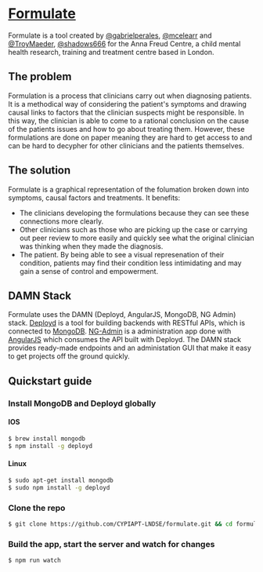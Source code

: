 # [Formulate](https://formulate.herokuapp.com)

Formulate is a tool created by [@gabrielperales](https://github.com/gabrielperales), [@mcelearr](https://github.com/mcelearr) and [@TroyMaeder](https://github.com/TroyMaeder), [@shadows666](https://github.com/Shadows666) for the Anna Freud Centre, a child mental health research, training and treatment centre based in London.

## The problem

Formulation is a process that clinicians carry out when diagnosing patients. It is a methodical way of considering the patient's symptoms and drawing causal links to factors that the clinician suspects might be responsible. In this way, the clinician is able to come to a rational conclusion on the cause of the patients issues and how to go about treating them. However, these formulations are done on paper meaning they are hard to get access to and can be hard to decypher for other clinicians and the patients themselves.

## The solution

Formulate is a graphical representation of the folumation broken down into symptoms, causal factors and treatments. It benefits:
* The clinicians developing the formulations because they can see these connections more clearly.
* Other clinicians such as those who are picking up the case or carrying out peer review to more easily and quickly see what the original clinician was thinking when they made the diagnosis.
* The patient. By being able to see a visual represenation of their condition, patients may find their condition less intimidating and may gain a sense of control and empowerment.

## DAMN Stack

Formulate uses the DAMN (Deployd, AngularJS, MongoDB, NG Admin) stack. [Deployd](https://github.com/deployd/deployd) is a tool for building backends with RESTful APIs, which is connected to [MongoDB](https://www.mongodb.com/). [NG-Admin](https://github.com/marmelab/ng-admin) is a administration app done with [AngularJS](https://github.com/angular) which consumes the API built with Deployd. The DAMN stack provides ready-made endpoints and an administation GUI that make it easy to get projects off the ground quickly.

## Quickstart guide

### Install MongoDB and Deployd globally

#### IOS
```bash
$ brew install mongodb
$ npm install -g deployd
```

#### Linux
```bash
$ sudo apt-get install mongodb
$ sudo npm install -g deployd
```

### Clone the repo

```bash
$ git clone https://github.com/CYPIAPT-LNDSE/formulate.git && cd formulate
```

### Build the app, start the server and watch for changes

```bash
$ npm run watch
```
